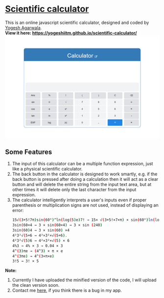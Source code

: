 # [Scientific calculator](https://yogeshiitm.github.io/scientific-calculator/)
This is an online javascript scientific calculator, designed and coded by [Yogesh Agarwala](http://yogeshiitm.github.io/).\
**View it here: https://yogeshiitm.github.io/scientific-calculator/**
![Scientific calculator](images/calculator.png)

## Some Features
1. The input of this calculator can be a multiple function expression, just like a physical scientific calculator.  
2. The back button in the calculator is designed to work smartly, e.g. if the back button is pressed after doing a calculation then it will act as a clear button and will delete the entire string from the input text area, but at other times it will delete only the last character from the input expression. 
3. The calculator intelligently interprets a user's inputs even if proper parenthesis or multiplication signs are not used, instead of displaying an error:
    ```sh
    15√(3+5!7π)sin(60°)^ln(log(5)e)7! → 15× √(3+5!×7×π) × sin(60°)ln(log(5)×e) × 7!
    3sin(60×4 → 3 × sin(60×4) → 3 × sin (240)
    3sin(60)4 → 3 × sin(60) ×4
    4²3²√(5+6 → 4²×3²×√(5+6).
    4²3²√(5)6 → 4²×3²×√(5) × 6
    4%3 → 4% × 3 → 0.04 × 3
    4^(3)πe → (4^3) × π × e
    4^(3πe) → 4^(3×π×e)
    3!5 → 3! × 5
    ```
    
**Note:** 
1. Currently I have uploaded the minified version of the code, I will upload the clean version soon.
2. Contact me [here](https://yogeshiitm.github.io/about), if you think there is a bug in my app.
